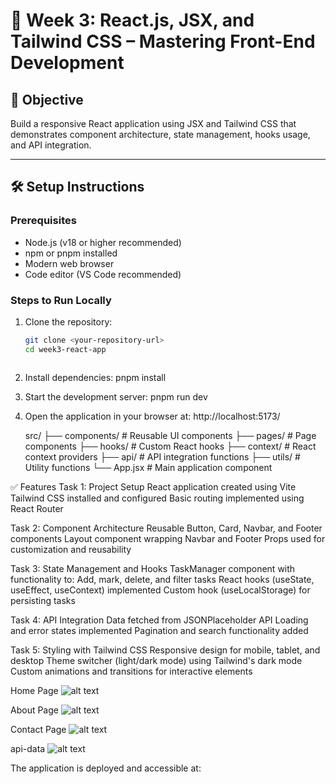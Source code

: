 # 🎨 Week 3: React.js, JSX, and Tailwind CSS – Mastering Front-End Development

## 🚀 Objective
Build a responsive React application using JSX and Tailwind CSS that demonstrates component architecture, state management, hooks usage, and API integration.

---

## 🛠️ Setup Instructions

### Prerequisites
- Node.js (v18 or higher recommended)
- npm or pnpm installed
- Modern web browser
- Code editor (VS Code recommended)

### Steps to Run Locally
1. Clone the repository:
   ```bash
   git clone <your-repository-url>
   cd week3-react-app



2. Install dependencies: pnpm install

3. Start the development server: pnpm run dev

4. Open the application in your browser at: http://localhost:5173/

   src/
├── components/       # Reusable UI components
├── pages/            # Page components
├── hooks/            # Custom React hooks
├── context/          # React context providers
├── api/              # API integration functions
├── utils/            # Utility functions
└── App.jsx           # Main application component

✅ Features
Task 1: Project Setup
React application created using Vite
Tailwind CSS installed and configured
Basic routing implemented using React Router

Task 2: Component Architecture
Reusable Button, Card, Navbar, and Footer components
Layout component wrapping Navbar and Footer
Props used for customization and reusability

Task 3: State Management and Hooks
TaskManager component with functionality to:
Add, mark, delete, and filter tasks
React hooks (useState, useEffect, useContext) implemented
Custom hook (useLocalStorage) for persisting tasks

Task 4: API Integration
Data fetched from JSONPlaceholder API
Loading and error states implemented
Pagination and search functionality added

Task 5: Styling with Tailwind CSS
Responsive design for mobile, tablet, and desktop
Theme switcher (light/dark mode) using Tailwind's dark mode
Custom animations and transitions for interactive elements


Home Page
![alt text](<Screenshot 2025-06-30 at 2.43.08 AM.png>)

About Page 
![alt text](<Screenshot 2025-06-30 at 2.37.40 AM.png>)
    
Contact Page
![alt text](<Screenshot 2025-06-30 at 2.38.51 AM.png>)

api-data
![alt text](<Screenshot 2025-06-30 at 2.42.39 AM.png>)



The application is deployed and accessible at: